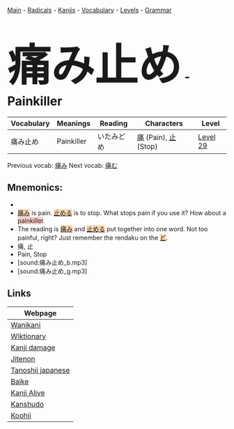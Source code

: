 <style> bigfont {font-size: 100px}</style>
[Main](../README.md) -
[Radicals](../radicals.md) -
[Kanjis](../kanjis.md) -
[Vocabulary](../vocabulary.md) -
[Levels](../levels.md) -
[Grammar](../grammar.md)
# <bigfont> 痛み止め</bigfont> - Painkiller 

| Vocabulary | Meanings | Reading | Characters | Level |
| --- | --- | --- | --- | --- |
| 痛み止め | Painkiller | いたみどめ |  [痛](../kanjis/痛.md) (Pain), [止](../kanjis/止.md) (Stop) | [Level 29](../levels/wk_level29.md) |

Previous vocab: [痛み](痛み.md) Next vocab: [痛む](痛む.md) 

## Mnemonics:

* 
* <span style="background-color:#fed8b1"> [痛み](https://jisho.org/search/痛み)</span> is pain. <span style="background-color:#fed8b1"> [止める](https://jisho.org/search/止める)</span> is to stop. What stops pain if you use it? How about a <span style="background-color:#ffcccb"> painkiller</span>.
* The reading is <span style="background-color:#fed8b1"> [痛み](https://jisho.org/search/痛み)</span> and <span style="background-color:#fed8b1"> [止める](https://jisho.org/search/止める)</span> put together into one word. Not too painful, right? Just remember the rendaku on the <span style="background-color:#fed8b1"> [ど](https://jisho.org/search/ど)</span>.
* 痛, 止
* Pain, Stop
* [sound:痛み止め_b.mp3]
* [sound:痛み止め_g.mp3]


## Links 

| Webpage |
| --- |
| [Wanikani          ](https://www.wanikani.com/kanji/痛み止め) |
| [Wiktionary        ](https://en.wiktionary.org/wiki/痛み止め) |
| [Kanji damage      ](http://www.kanjidamage.com/kanji/search?utf8=✓&q=痛み止め) |
| [Jitenon           ](https://jitenon.com/kanji/痛み止め) |
| [Tanoshii japanese ](https://www.tanoshiijapanese.com/dictionary/kanji.cfm?k=痛み止め) |
| [Baike             ](https://baike.baidu.com/item/痛み止め) |
| [Kanji Alive       ](https://app.kanjialive.com/痛み止め) |
| [Kanshudo          ](https://www.kanshudo.com/searchmn?q=痛み止め) |
| [Koohii            ](https://kanji.koohii.com/study/kanji/痛み止め) |
